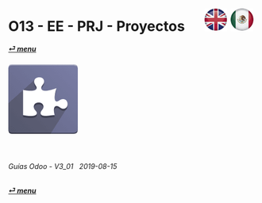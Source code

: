 # O13 - EE - PRJ - Proyectos &nbsp;&nbsp;&nbsp;&nbsp; [![en-uk](/doc/img/flg/en-uk-flg-btn-sml.png)](/en-uk/o13/ee/prj/en-uk-o13-ee-prj-projects-guides.md) [ ![es-mx](/doc/img/flg/es-mx-flg-btn-sml.png)](/es-mx/o13/ee/prj/es-mx-o13-ee-prj-projects-guides.md)
#### [_&#x23CE; menu_](/es-mx/o13/ee/es-mx-o13-ee-guides-menu.md "Regresar al menú de EE")  
### ![prj](/doc/img/app/big/prj.png)
[ⱽ¹²³⁴⁵⁶⁷⁸⁹⁰⁻]: # (ⱽ¹²³⁴⁵⁶⁷⁸⁹⁰⁻)

<br>

###### Guías Odoo - V3_01 &nbsp; 2019-08-15  
**[_&#x23CE; menu_](/es-mx/o13/ee/es-mx-o13-ee-guides-menu.md)**  
